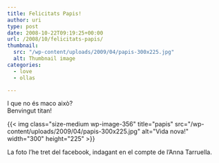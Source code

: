 ```yaml
---
title: Felicitats Papis!
author: uri
type: post
date: 2008-10-22T09:19:25+00:00
url: /2008/10/felicitats-papis/
thumbnail:
  src: "/wp-content/uploads/2009/04/papis-300x225.jpg"
  alt: Thumbnail image
categories:
  - love
  - ollas

---
```

I que no és maco això?  
Benvingut titan!

  {{< img class="size-medium wp-image-356" title="papis" src="/wp-content/uploads/2009/04/papis-300x225.jpg" alt="Vida nova!" width="300" height="225" >}}
  

La foto l&#8217;he tret del facebook, indagant en el compte de l&#8217;Anna Tarruella.
